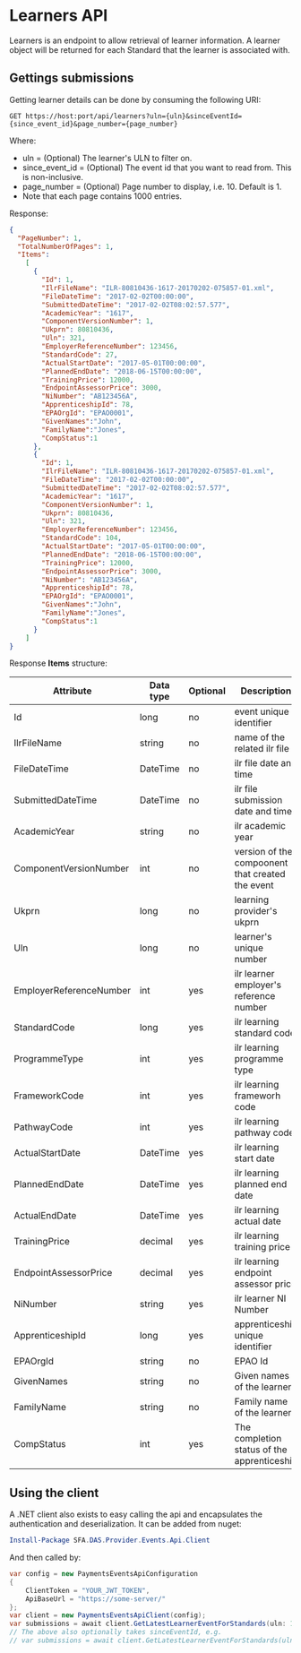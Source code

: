 # Learners API

Learners is an endpoint to allow retrieval of learner information. A learner object will be returned for each Standard that the learner is associated with.

## Gettings submissions

Getting learner details can be done by consuming the following URI:

    GET https://host:port/api/learners?uln={uln}&sinceEventId={since_event_id}&page_number={page_number}
    
Where:
* uln = (Optional) The learner's ULN to filter on.
* since_event_id = (Optional) The event id that you want to read from. This is non-inclusive.
* page_number = (Optional) Page number to display, i.e. 10. Default is 1.
* Note that each page contains 1000 entries.

Response:
```json
{
  "PageNumber": 1,
  "TotalNumberOfPages": 1,
  "Items":
    [
      {
		"Id": 1,
		"IlrFileName": "ILR-80810436-1617-20170202-075857-01.xml",
		"FileDateTime": "2017-02-02T00:00:00",
		"SubmittedDateTime": "2017-02-02T08:02:57.577",
		"AcademicYear": "1617",
		"ComponentVersionNumber": 1,
		"Ukprn": 80810436,
		"Uln": 321,
		"EmployerReferenceNumber": 123456,
		"StandardCode": 27,
		"ActualStartDate": "2017-05-01T00:00:00",
		"PlannedEndDate": "2018-06-15T00:00:00",
		"TrainingPrice": 12000,
		"EndpointAssessorPrice": 3000,
		"NiNumber": "AB123456A",
		"ApprenticeshipId": 78,
		"EPAOrgId": "EPAO0001",
		"GivenNames":"John",
		"FamilyName":"Jones",
		"CompStatus":1
	  },
	  {
		"Id": 1,
		"IlrFileName": "ILR-80810436-1617-20170202-075857-01.xml",
		"FileDateTime": "2017-02-02T00:00:00",
		"SubmittedDateTime": "2017-02-02T08:02:57.577",
		"AcademicYear": "1617",
		"ComponentVersionNumber": 1,
		"Ukprn": 80810436,
		"Uln": 321,
		"EmployerReferenceNumber": 123456,
		"StandardCode": 104,
		"ActualStartDate": "2017-05-01T00:00:00",
		"PlannedEndDate": "2018-06-15T00:00:00",
		"TrainingPrice": 12000,
		"EndpointAssessorPrice": 3000,
		"NiNumber": "AB123456A",
		"ApprenticeshipId": 78,
		"EPAOrgId": "EPAO0001",
		"GivenNames":"John",
		"FamilyName":"Jones",
		"CompStatus":1
      }
    ]
}
```

Response **Items** structure:

| Attribute | Data type | Optional | Description |
| --- | --- | --- | --- |
| Id | long | no | event unique identifier |
| IlrFileName | string | no | name of the related ilr file |
| FileDateTime | DateTime | no | ilr file date and time |
| SubmittedDateTime | DateTime | no | ilr file submission date and time |
| AcademicYear | string | no | ilr academic year |
| ComponentVersionNumber | int | no | version of the compoonent that created the event |
| Ukprn | long | no | learning provider's ukprn |
| Uln | long | no | learner's unique number |
| EmployerReferenceNumber | int | yes | ilr learner employer's reference number |
| StandardCode | long | yes | ilr learning standard code |
| ProgrammeType | int | yes | ilr learning programme type |
| FrameworkCode | int | yes | ilr learning frameworh code |
| PathwayCode | int | yes | ilr learning pathway code |
| ActualStartDate | DateTime | yes | ilr learning start date |
| PlannedEndDate | DateTime | yes | ilr learning planned end date |
| ActualEndDate | DateTime | yes | ilr learning actual date |
| TrainingPrice | decimal | yes | ilr learning training price |
| EndpointAssessorPrice | decimal | yes | ilr learning endpoint assessor price |
| NiNumber | string | yes | ilr learner NI Number |
| ApprenticeshipId | long | yes | apprenticeship unique identifier |
|EPAOrgId|string|no|EPAO Id|
|GivenNames|string|no|Given names of the learner|
|FamilyName|string|no|Family name of the learner|
|CompStatus|int|yes|The completion status of the apprenticeship|

## Using the client

A .NET client also exists to easy calling the api and encapsulates the authentication and deserialization. It can be added from nuget:

```powershell
Install-Package SFA.DAS.Provider.Events.Api.Client
```

And then called by:

```csharp
var config = new PaymentsEventsApiConfiguration
{
    ClientToken = "YOUR_JWT_TOKEN",
    ApiBaseUrl = "https://some-server/"
};
var client = new PaymentsEventsApiClient(config);
var submissions = await client.GetLatestLearnerEventForStandards(uln: 1234567891);
// The above also optionally takes sinceEventId, e.g.
// var submissions = await client.GetLatestLearnerEventForStandards(uln: 1234567891, sinceEventId: 123);
```
